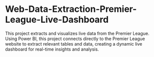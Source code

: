 # Web-Data-Extraction-Premier-League-Live-Dashboard
This project extracts and visualizes live data from the Premier League. Using Power BI, this project connects directly to the Premier League website to extract relevant tables and data, creating a dynamic live dashboard for real-time insights and analysis.
